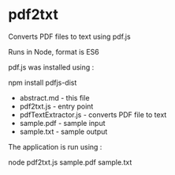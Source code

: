 # pdf2txt

Converts PDF files to text using pdf.js

Runs in Node, format is ES6

pdf.js was installed using :

npm install pdfjs-dist

- abstract.md - this file
- pdf2txt.js - entry point
- pdfTextExtractor.js - converts PDF file to text
- sample.pdf - sample input
- sample.txt - sample output

The application is run using :

node pdf2txt.js sample.pdf sample.txt
